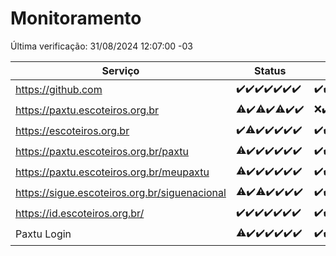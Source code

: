 # Monitoramento

Última verificação: 31/08/2024 12:07:00 -03

|Serviço|Status|Últimas 24h|
|---|---|---|
|https://github.com|<span title="2024-08-24: OK=24">✔️</span><span title="2024-08-25: OK=23">✔️</span><span title="2024-08-26: OK=23">✔️</span><span title="2024-08-27: OK=23">✔️</span><span title="2024-08-28: OK=23">✔️</span><span title="2024-08-29: OK=23">✔️</span><span title="2024-08-30: OK=14">✔️</span>|<span title="30/08/2024 12:08:00 -03 : 200">✔️</span><span title="30/08/2024 13:08:00 -03 : 200">✔️</span><span title="30/08/2024 14:07:00 -03 : 200">✔️</span><span title="30/08/2024 15:10:00 -03 : 200">✔️</span><span title="30/08/2024 16:05:00 -03 : 200">✔️</span><span title="30/08/2024 17:09:00 -03 : 200">✔️</span><span title="30/08/2024 18:07:00 -03 : 200">✔️</span><span title="30/08/2024 19:07:00 -03 : 200">✔️</span><span title="30/08/2024 20:08:00 -03 : 200">✔️</span><span title="30/08/2024 21:36:00 -03 : 200">✔️</span><span title="30/08/2024 23:03:00 -03 : 200">✔️</span><span title="31/08/2024 00:07:00 -03 : 200">✔️</span><span title="31/08/2024 01:09:00 -03 : 200">✔️</span><span title="31/08/2024 02:07:00 -03 : 200">✔️</span><span title="31/08/2024 03:09:00 -03 : 200">✔️</span><span title="31/08/2024 04:06:00 -03 : 200">✔️</span><span title="31/08/2024 05:09:00 -03 : 200">✔️</span><span title="31/08/2024 06:07:00 -03 : 200">✔️</span><span title="31/08/2024 07:07:00 -03 : 200">✔️</span><span title="31/08/2024 08:04:00 -03 : 200">✔️</span><span title="31/08/2024 09:12:00 -03 : 200">✔️</span><span title="31/08/2024 10:10:00 -03 : 200">✔️</span><span title="31/08/2024 11:06:00 -03 : 200">✔️</span><span title="31/08/2024 12:07:00 -03 : 200">✔️</span>|
|https://paxtu.escoteiros.org.br|<span title="2024-08-24: OK=23, Falhas=1">⚠️</span><span title="2024-08-25: OK=23">✔️</span><span title="2024-08-26: OK=21, Falhas=2">⚠️</span><span title="2024-08-27: OK=23">✔️</span><span title="2024-08-28: OK=22, Falhas=1">⚠️</span><span title="2024-08-29: OK=23">✔️</span><span title="2024-08-30: OK=14">✔️</span>|<span title="30/08/2024 12:08:00 -03 : 0">❌</span><span title="30/08/2024 13:08:00 -03 : 200">✔️</span><span title="30/08/2024 14:07:00 -03 : 200">✔️</span><span title="30/08/2024 15:10:00 -03 : 200">✔️</span><span title="30/08/2024 16:05:00 -03 : 200">✔️</span><span title="30/08/2024 17:09:00 -03 : 200">✔️</span><span title="30/08/2024 18:07:00 -03 : 200">✔️</span><span title="30/08/2024 19:07:00 -03 : 200">✔️</span><span title="30/08/2024 20:08:00 -03 : 200">✔️</span><span title="30/08/2024 21:36:00 -03 : 200">✔️</span><span title="30/08/2024 23:03:00 -03 : 200">✔️</span><span title="31/08/2024 00:07:00 -03 : 200">✔️</span><span title="31/08/2024 01:09:00 -03 : 200">✔️</span><span title="31/08/2024 02:07:00 -03 : 200">✔️</span><span title="31/08/2024 03:09:00 -03 : 200">✔️</span><span title="31/08/2024 04:06:00 -03 : 200">✔️</span><span title="31/08/2024 05:09:00 -03 : 200">✔️</span><span title="31/08/2024 06:07:00 -03 : 200">✔️</span><span title="31/08/2024 07:07:00 -03 : 200">✔️</span><span title="31/08/2024 08:04:00 -03 : 200">✔️</span><span title="31/08/2024 09:12:00 -03 : 200">✔️</span><span title="31/08/2024 10:10:00 -03 : 200">✔️</span><span title="31/08/2024 11:06:00 -03 : 200">✔️</span><span title="31/08/2024 12:07:00 -03 : 200">✔️</span>|
|https://escoteiros.org.br|<span title="2024-08-24: OK=24">✔️</span><span title="2024-08-25: OK=22, Falhas=1">⚠️</span><span title="2024-08-26: OK=23">✔️</span><span title="2024-08-27: OK=23">✔️</span><span title="2024-08-28: OK=23">✔️</span><span title="2024-08-29: OK=23">✔️</span><span title="2024-08-30: OK=14">✔️</span>|<span title="30/08/2024 12:08:00 -03 : 200">✔️</span><span title="30/08/2024 13:08:00 -03 : 200">✔️</span><span title="30/08/2024 14:07:00 -03 : 200">✔️</span><span title="30/08/2024 15:10:00 -03 : 200">✔️</span><span title="30/08/2024 16:05:00 -03 : 200">✔️</span><span title="30/08/2024 17:09:00 -03 : 200">✔️</span><span title="30/08/2024 18:07:00 -03 : 200">✔️</span><span title="30/08/2024 19:07:00 -03 : 200">✔️</span><span title="30/08/2024 20:08:00 -03 : 200">✔️</span><span title="30/08/2024 21:36:00 -03 : 200">✔️</span><span title="30/08/2024 23:03:00 -03 : 200">✔️</span><span title="31/08/2024 00:07:00 -03 : 200">✔️</span><span title="31/08/2024 01:09:00 -03 : 200">✔️</span><span title="31/08/2024 02:07:00 -03 : 200">✔️</span><span title="31/08/2024 03:09:00 -03 : 200">✔️</span><span title="31/08/2024 04:06:00 -03 : 200">✔️</span><span title="31/08/2024 05:09:00 -03 : 200">✔️</span><span title="31/08/2024 06:07:00 -03 : 200">✔️</span><span title="31/08/2024 07:07:00 -03 : 200">✔️</span><span title="31/08/2024 08:04:00 -03 : 0">❌</span><span title="31/08/2024 09:12:00 -03 : 200">✔️</span><span title="31/08/2024 10:10:00 -03 : 200">✔️</span><span title="31/08/2024 11:06:00 -03 : 200">✔️</span><span title="31/08/2024 12:07:00 -03 : 200">✔️</span>|
|https://paxtu.escoteiros.org.br/paxtu|<span title="2024-08-24: OK=23, Falhas=1">⚠️</span><span title="2024-08-25: OK=23">✔️</span><span title="2024-08-26: OK=23">✔️</span><span title="2024-08-27: OK=23">✔️</span><span title="2024-08-28: OK=23">✔️</span><span title="2024-08-29: OK=23">✔️</span><span title="2024-08-30: OK=14">✔️</span>|<span title="30/08/2024 12:08:00 -03 : 200">✔️</span><span title="30/08/2024 13:08:00 -03 : 200">✔️</span><span title="30/08/2024 14:07:00 -03 : 200">✔️</span><span title="30/08/2024 15:10:00 -03 : 200">✔️</span><span title="30/08/2024 16:05:00 -03 : 200">✔️</span><span title="30/08/2024 17:09:00 -03 : 200">✔️</span><span title="30/08/2024 18:07:00 -03 : 200">✔️</span><span title="30/08/2024 19:07:00 -03 : 200">✔️</span><span title="30/08/2024 20:08:00 -03 : 200">✔️</span><span title="30/08/2024 21:36:00 -03 : 200">✔️</span><span title="30/08/2024 23:03:00 -03 : 200">✔️</span><span title="31/08/2024 00:08:00 -03 : 200">✔️</span><span title="31/08/2024 01:09:00 -03 : 200">✔️</span><span title="31/08/2024 02:07:00 -03 : 200">✔️</span><span title="31/08/2024 03:09:00 -03 : 200">✔️</span><span title="31/08/2024 04:06:00 -03 : 200">✔️</span><span title="31/08/2024 05:09:00 -03 : 200">✔️</span><span title="31/08/2024 06:07:00 -03 : 200">✔️</span><span title="31/08/2024 07:07:00 -03 : 200">✔️</span><span title="31/08/2024 08:04:00 -03 : 200">✔️</span><span title="31/08/2024 09:12:00 -03 : 200">✔️</span><span title="31/08/2024 10:10:00 -03 : 200">✔️</span><span title="31/08/2024 11:06:00 -03 : 200">✔️</span><span title="31/08/2024 12:07:00 -03 : 200">✔️</span>|
|https://paxtu.escoteiros.org.br/meupaxtu|<span title="2024-08-24: OK=23, Falhas=1">⚠️</span><span title="2024-08-25: OK=23">✔️</span><span title="2024-08-26: OK=23">✔️</span><span title="2024-08-27: OK=23">✔️</span><span title="2024-08-28: OK=23">✔️</span><span title="2024-08-29: OK=23">✔️</span><span title="2024-08-30: OK=14">✔️</span>|<span title="30/08/2024 12:08:00 -03 : 200">✔️</span><span title="30/08/2024 13:09:00 -03 : 200">✔️</span><span title="30/08/2024 14:07:00 -03 : 200">✔️</span><span title="30/08/2024 15:10:00 -03 : 200">✔️</span><span title="30/08/2024 16:05:00 -03 : 200">✔️</span><span title="30/08/2024 17:09:00 -03 : 200">✔️</span><span title="30/08/2024 18:07:00 -03 : 200">✔️</span><span title="30/08/2024 19:07:00 -03 : 200">✔️</span><span title="30/08/2024 20:08:00 -03 : 200">✔️</span><span title="30/08/2024 21:36:00 -03 : 200">✔️</span><span title="30/08/2024 23:03:00 -03 : 200">✔️</span><span title="31/08/2024 00:08:00 -03 : 200">✔️</span><span title="31/08/2024 01:09:00 -03 : 200">✔️</span><span title="31/08/2024 02:07:00 -03 : 200">✔️</span><span title="31/08/2024 03:09:00 -03 : 200">✔️</span><span title="31/08/2024 04:06:00 -03 : 200">✔️</span><span title="31/08/2024 05:09:00 -03 : 200">✔️</span><span title="31/08/2024 06:07:00 -03 : 200">✔️</span><span title="31/08/2024 07:07:00 -03 : 200">✔️</span><span title="31/08/2024 08:04:00 -03 : 200">✔️</span><span title="31/08/2024 09:12:00 -03 : 200">✔️</span><span title="31/08/2024 10:10:00 -03 : 200">✔️</span><span title="31/08/2024 11:06:00 -03 : 200">✔️</span><span title="31/08/2024 12:07:00 -03 : 200">✔️</span>|
|https://sigue.escoteiros.org.br/siguenacional|<span title="2024-08-24: OK=23, Falhas=1">⚠️</span><span title="2024-08-25: OK=23">✔️</span><span title="2024-08-26: OK=21, Falhas=2">⚠️</span><span title="2024-08-27: OK=23">✔️</span><span title="2024-08-28: OK=23">✔️</span><span title="2024-08-29: OK=23">✔️</span><span title="2024-08-30: OK=14">✔️</span>|<span title="30/08/2024 12:08:00 -03 : 200">✔️</span><span title="30/08/2024 13:09:00 -03 : 200">✔️</span><span title="30/08/2024 14:07:00 -03 : 200">✔️</span><span title="30/08/2024 15:10:00 -03 : 200">✔️</span><span title="30/08/2024 16:05:00 -03 : 200">✔️</span><span title="30/08/2024 17:09:00 -03 : 200">✔️</span><span title="30/08/2024 18:07:00 -03 : 200">✔️</span><span title="30/08/2024 19:07:00 -03 : 200">✔️</span><span title="30/08/2024 20:08:00 -03 : 200">✔️</span><span title="30/08/2024 21:36:00 -03 : 200">✔️</span><span title="30/08/2024 23:03:00 -03 : 200">✔️</span><span title="31/08/2024 00:08:00 -03 : 200">✔️</span><span title="31/08/2024 01:09:00 -03 : 200">✔️</span><span title="31/08/2024 02:07:00 -03 : 200">✔️</span><span title="31/08/2024 03:09:00 -03 : 200">✔️</span><span title="31/08/2024 04:06:00 -03 : 200">✔️</span><span title="31/08/2024 05:09:00 -03 : 200">✔️</span><span title="31/08/2024 06:07:00 -03 : 200">✔️</span><span title="31/08/2024 07:07:00 -03 : 200">✔️</span><span title="31/08/2024 08:04:00 -03 : 200">✔️</span><span title="31/08/2024 09:12:00 -03 : 200">✔️</span><span title="31/08/2024 10:10:00 -03 : 200">✔️</span><span title="31/08/2024 11:06:00 -03 : 200">✔️</span><span title="31/08/2024 12:07:00 -03 : 200">✔️</span>|
|https://id.escoteiros.org.br/|<span title="2024-08-24: OK=24">✔️</span><span title="2024-08-25: OK=23">✔️</span><span title="2024-08-26: OK=23">✔️</span><span title="2024-08-27: OK=23">✔️</span><span title="2024-08-28: OK=23">✔️</span><span title="2024-08-29: OK=23">✔️</span><span title="2024-08-30: OK=14">✔️</span>|<span title="30/08/2024 12:08:00 -03 : 200">✔️</span><span title="30/08/2024 13:09:00 -03 : 200">✔️</span><span title="30/08/2024 14:07:00 -03 : 200">✔️</span><span title="30/08/2024 15:10:00 -03 : 200">✔️</span><span title="30/08/2024 16:05:00 -03 : 200">✔️</span><span title="30/08/2024 17:09:00 -03 : 200">✔️</span><span title="30/08/2024 18:07:00 -03 : 200">✔️</span><span title="30/08/2024 19:07:00 -03 : 200">✔️</span><span title="30/08/2024 20:08:00 -03 : 200">✔️</span><span title="30/08/2024 21:36:00 -03 : 200">✔️</span><span title="30/08/2024 23:03:00 -03 : 200">✔️</span><span title="31/08/2024 00:08:00 -03 : 200">✔️</span><span title="31/08/2024 01:09:00 -03 : 200">✔️</span><span title="31/08/2024 02:07:00 -03 : 200">✔️</span><span title="31/08/2024 03:09:00 -03 : 200">✔️</span><span title="31/08/2024 04:06:00 -03 : 200">✔️</span><span title="31/08/2024 05:09:00 -03 : 200">✔️</span><span title="31/08/2024 06:07:00 -03 : 200">✔️</span><span title="31/08/2024 07:07:00 -03 : 200">✔️</span><span title="31/08/2024 08:05:00 -03 : 200">✔️</span><span title="31/08/2024 09:12:00 -03 : 200">✔️</span><span title="31/08/2024 10:10:00 -03 : 200">✔️</span><span title="31/08/2024 11:06:00 -03 : 200">✔️</span><span title="31/08/2024 12:07:00 -03 : 200">✔️</span>|
|Paxtu Login|<span title="2024-08-24: OK=23, Falhas=1">⚠️</span><span title="2024-08-25: OK=23">✔️</span><span title="2024-08-26: OK=23">✔️</span><span title="2024-08-27: OK=23">✔️</span><span title="2024-08-28: OK=23">✔️</span><span title="2024-08-29: OK=23">✔️</span><span title="2024-08-30: OK=14">✔️</span>|<span title="30/08/2024 12:08:00 -03 : 200">✔️</span><span title="30/08/2024 13:09:00 -03 : 200">✔️</span><span title="30/08/2024 14:07:00 -03 : 200">✔️</span><span title="30/08/2024 15:10:00 -03 : 200">✔️</span><span title="30/08/2024 16:05:00 -03 : 200">✔️</span><span title="30/08/2024 17:09:00 -03 : 200">✔️</span><span title="30/08/2024 18:07:00 -03 : 200">✔️</span><span title="30/08/2024 19:07:00 -03 : 200">✔️</span><span title="30/08/2024 20:08:00 -03 : 200">✔️</span><span title="30/08/2024 21:36:00 -03 : 200">✔️</span><span title="30/08/2024 23:03:00 -03 : 200">✔️</span><span title="31/08/2024 00:08:00 -03 : 200">✔️</span><span title="31/08/2024 01:09:00 -03 : 200">✔️</span><span title="31/08/2024 02:07:00 -03 : 200">✔️</span><span title="31/08/2024 03:09:00 -03 : 200">✔️</span><span title="31/08/2024 04:06:00 -03 : 200">✔️</span><span title="31/08/2024 05:09:00 -03 : 200">✔️</span><span title="31/08/2024 06:07:00 -03 : 200">✔️</span><span title="31/08/2024 07:07:00 -03 : 200">✔️</span><span title="31/08/2024 08:05:00 -03 : 200">✔️</span><span title="31/08/2024 09:12:00 -03 : 200">✔️</span><span title="31/08/2024 10:10:00 -03 : 200">✔️</span><span title="31/08/2024 11:06:00 -03 : 200">✔️</span><span title="31/08/2024 12:07:00 -03 : 200">✔️</span>|
